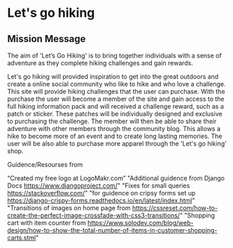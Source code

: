 # Let's go hiking

## Mission Message

The aim of 'Let’s Go Hiking' is to bring together individuals with a sense of adventure as they complete hiking challenges and gain rewards. 

Let's go hiking will provided inspiration to get into the great outdoors and 
create a online social community who like to hike and who love a challenge. 
This site will provide hiking challenges that the user can purchase. With the
purchase the user will become a member of the site and gain access to the full hiking 
information pack and will received a challenge reward, such as a patch or sticker. 
These patches will be individually designed and exclusive to purchasing the challenge. 
The member will then be able to share their adventure with other members through the 
community blog. This allows a hike to become more of an event and to create long lasting memories.
The user will be also able to purchase more apparel through the 'Let's go hiking' shop. 


Guidence/Resourses from

“Created my free logo at LogoMakr.com”
"Additional guidence from Django Docs https://www.djangoproject.com/"
"Fixes for small queries https://stackoverflow.com/"
"for guidence on cripsy forms set up https://django-crispy-forms.readthedocs.io/en/latest/index.html"
"Transitions of images on home page from https://cssreset.com/how-to-create-the-perfect-image-crossfade-with-css3-transitions/"
"Shopping cart with item counter from https://www.solodev.com/blog/web-design/how-to-show-the-total-number-of-items-in-customer-shopping-carts.stml"